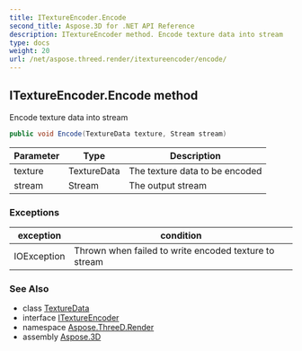 ```yaml
---
title: ITextureEncoder.Encode
second_title: Aspose.3D for .NET API Reference
description: ITextureEncoder method. Encode texture data into stream
type: docs
weight: 20
url: /net/aspose.threed.render/itextureencoder/encode/
---
```

## ITextureEncoder.Encode method

Encode texture data into stream

```csharp
public void Encode(TextureData texture, Stream stream)
```

| Parameter | Type | Description |
| --- | --- | --- |
| texture | TextureData | The texture data to be encoded |
| stream | Stream | The output stream |

### Exceptions

| exception | condition |
| --- | --- |
| IOException | Thrown when failed to write encoded texture to stream |

### See Also

* class [TextureData](../../texturedata/)
* interface [ITextureEncoder](../)
* namespace [Aspose.ThreeD.Render](../../itextureencoder/)
* assembly [Aspose.3D](../../../)



